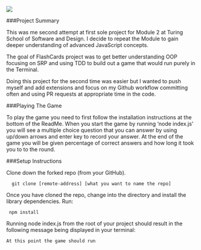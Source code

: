 
![](/screen_shots/shit_1.png)


###Project Summary

This was me second attempt at first sole project for Module 2 at Turing School of Software and Design. I decide to repeat the Module to gain deeper understanding of advanced JavaScript concepts.

The goal of FlashCards project was to get better understanding OOP focusing on SRP and using TDD to build out a game that would run purely in the Terminal.

Doing this project for the second time was easier but I wanted to push myself and add extensions and focus on my Github workflow committing often and using PR requests at appropriate time in the code.



###Playing The Game

To play the game you need to first follow the installation instructions at the bottom of the ReadMe. When you start the game by running ‘node index.js’ you will see a multiple choice question that you can answer by using up/down arrows and enter key to record your answer.
At the end of the game you will be given percentage of correct answers and how long it took you to to the round.



###Setup Instructions

Clone down the forked repo (from your GitHub).

      git clone [remote-address] [what you want to name the repo]

Once you have cloned the repo, change into the directory and install the library dependencies. Run:

     npm install


Running node index.js from the root of your project should result in the following message being displayed in your terminal:

    At this point the game should run
